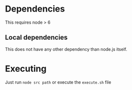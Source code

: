 # Dependencies
This requires node > 6
## Local dependencies
This does not have any other dependency than node.js itself.
# Executing
Just run `node src path` or execute the `execute.sh` file
